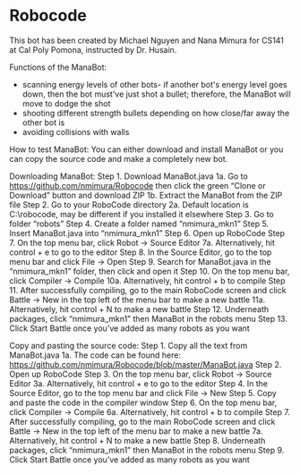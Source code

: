 # Robocode
This bot has been created by Michael Nguyen and Nana Mimura for CS141 at Cal Poly Pomona, instructed by Dr. Husain.

Functions of the ManaBot:
- scanning energy levels of other bots- if another bot's energy level goes down, then the bot must've just shot a bullet; therefore, the    ManaBot will move to dodge the shot
- shooting different strength bullets depending on how close/far away the other bot is
- avoiding collisions with walls

How to test ManaBot:
You can either download and install ManaBot or you can copy the source code and make a completely new bot.

Downloading ManaBot:
Step 1. Download ManaBot.java
           1a. Go to https://github.com/nmimura/Robocode then click the green “Clone or Download”
    button and download ZIP
           1b. Extract the ManaBot from the ZIP file
Step 2. Go to your RoboCode directory
            2a. Default location is C:\robocode, may be different if you installed it elsewhere
Step 3. Go to folder “robots”
Step 4. Create a folder named “nmimura_mkn1”
Step 5. Insert ManaBot.java into “nmimura_mkn1”
Step 6. Open up RoboCode
Step 7. On the top menu bar, click Robot -> Source Editor
           7a. Alternatively, hit control + e to go to the editor
Step 8. In the Source Editor, go to the top menu bar and click File -> Open
Step 9. Search for ManaBot.java in the “nmimura_mkn1” folder, then click and open it
Step 10. On the top menu bar, click Compiler -> Compile
           10a. Alternatively, hit control + b to compile
Step 11. After successfully compiling, go to the main RoboCode screen and click Battle -> New in the top left of the menu bar to make a new battle
           11a. Alternatively, hit control + N to make a new battle
Step 12. Underneath packages, click “nmimura_mkn1” then ManaBot in the robots menu
Step 13. Click Start Battle once you’ve added as many robots as you want

Copy and pasting the source code:
Step 1. Copy all the text from ManaBot.java
            1a. The code can be found here:  
            https://github.com/nmimura/Robocode/blob/master/ManaBot.java
Step 2. Open up RoboCode
Step 3. On the top menu bar, click Robot -> Source Editor
            3a. Alternatively, hit control + e to go to the editor
Step 4. In the Source Editor, go to the top menu bar and click File -> New
Step 5. Copy and paste the code in the compiler window
Step 6. On the top menu bar, click Compiler -> Compile
           6a. Alternatively, hit control + b to compile
Step 7. After successfully compiling, go to the main RoboCode screen and click Battle -> New in the top left of the menu bar to make a new battle
           7a. Alternatively, hit control + N to make a new battle
Step 8. Underneath packages, click “nmimura_mkn1” then ManaBot in the robots menu
Step 9. Click Start Battle once you’ve added as many robots as you want
